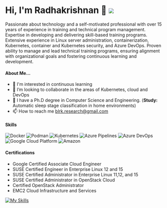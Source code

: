# Hi, I'm Radhakrishnan 👋 ![](https://komarev.com/ghpvc/?username=blrk&color=green)
Passionate about technology and a self-motivated professional with over 15 years of experience in training and technical program management. Expertise in developing and delivering skill-based training programs. Extensive experience in Linux server administration, containerization, Kubernetes, container and Kubernetes security, and Azure DevOps. Proven ability to manage and lead technical training programs, ensuring alignment with organizational goals and fostering continuous learning and development.

#### About Me...
- 👀 I'm interested in continuous learning
- 💞️ I’m looking to collaborate in the areas of Kubernetes, cloud and DevOps
- 🌱 I have a Ph.D degree in Computer Science and Engineering. (<b>Study:</b> Automatic sleep stage classification in home environments)
- 📫 How to reach me blrk.research@gmail.com

#### Skills
<p>
<img alt="Docker" src="https://img.shields.io/badge/-Docker-46a2f1?style=flat-square&logo=docker&logoColor=white" />
<img alt="Podman" src="https://img.shields.io/badge/Podman-f7df1c?style=flat-square&logo=Podman&logoColor=black" />
<img alt="Kubernetes" src="https://img.shields.io/badge/-Kubernetes-7953b3?style=flat-square&logo=Kubernetes&logoColor=white" />
<img alt="Azure Pipelines" src="https://img.shields.io/badge/-Azure Pipelines-E34F26?style=flat-square&logo=Azure Pipelines&logoColor=white" />
<img alt="Azure DevOps" src="https://img.shields.io/badge/-Azure Devops-007ACC?style=flat-square&logo=Azure DevOps&logoColor=white" />
<img alt="Google Cloud Platform" src="https://img.shields.io/badge/-Google_Cloud_Platform-1a73e8?style=flat-square&logo=google-cloud&logoColor=white" />
<img alt="Amazon" src="https://img.shields.io/badge/-Amazon-13aa52?style=flat-square&logo=amazon&logoColor=white" />
</p>

#### Certifications
* Google Certified Associate Cloud Engineer
* SUSE Certified Engineer in Enterprise Linux 12 and 15
* SUSE Certified Administrator in Enterprise Linux 11,12, and 15
* SUSE Certified Administrator in OpenStack Cloud
* Certified OpenStack Administrator
* EMC2 Cloud Infrastructure and Services

[![My Skills](https://skillicons.dev/icons?i=kubernetes,docker,linux,redhat,aws,gcp,azure,openstack,git,python,anaconda)](https://skillicons.dev)
<!---
blrk/blrk is a ✨ special ✨ repository because its `README.md` (this file) appears on your GitHub profile.
You can click the Preview link to take a look at your changes.
--->
